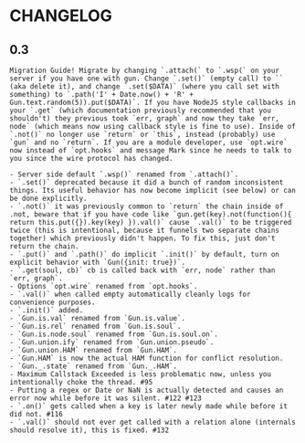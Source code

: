 # CHANGELOG

## 0.3

	Migration Guide! Migrate by changing `.attach(` to `.wsp(` on your server if you have one with gun. Change `.set()` (empty call) to `` (aka delete it), and change `.set($DATA)` (where you call set with something) to `.path('I' + Date.now() + 'R' + Gun.text.random(5)).put($DATA)`. If you have NodeJS style callbacks in your `.get` (which documentation previously recommended that you shouldn't) they previous took `err, graph` and now they take `err, node` (which means now using callback style is fine to use). Inside of `.not()` no longer use `return` or `this`, instead (probably) use `gun` and no `return`. If you are a module developer, use `opt.wire` now instead of `opt.hooks` and message Mark since he needs to talk to you since the wire protocol has changed.

	- Server side default `.wsp()` renamed from `.attach()`.
	- `.set()` deprecated because it did a bunch of random inconsistent things. Its useful behavior has now become implicit (see below) or can be done explicitly.
	- `.not()` it was previously common to `return` the chain inside of .not, beware that if you have code like `gun.get(key).not(function(){ return this.put({}).key(key) }).val()` cause `.val()` to be triggered twice (this is intentional, because it funnels two separate chains together) which previously didn't happen. To fix this, just don't return the chain.
	- `.put()` and `.path()` do implicit `.init()` by default, turn on explicit behavior with `Gun({init: true})`.
	- `.get(soul, cb)` cb is called back with `err, node` rather than `err, graph`.
	- Options `opt.wire` renamed from `opt.hooks`.
	- `.val()` when called empty automatically cleanly logs for convenience purposes.
	- `.init()` added.
	- `Gun.is.val` renamed from `Gun.is.value`.
	- `Gun.is.rel` renamed from `Gun.is.soul`.
	- `Gun.is.node.soul` renamed from `Gun.is.soul.on`.
	- `Gun.union.ify` renamed from `Gun.union.pseudo`.
	- `Gun.union.HAM` renamed from `Gun.HAM`.
	- `Gun.HAM` is now the actual HAM function for conflict resolution.
	- `Gun._.state` renamed from `Gun._.HAM`.
	- Maximum Callstack Exceeded is less problematic now, unless you intentionally choke the thread. #95
	- Putting a regex or Date or NaN is actually detected and causes an error now while before it was silent. #122 #123
	- `.on()` gets called when a key is later newly made while before it did not. #116
	- `.val()` should not ever get called with a relation alone (internals should resolve it), this is fixed. #132
